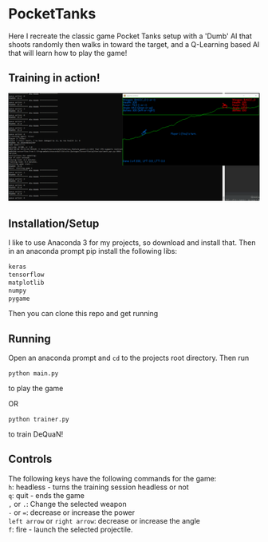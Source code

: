 # PocketTanks
Here I recreate the classic game Pocket Tanks setup with a 'Dumb' AI that shoots randomly then walks in toward the target, and a Q-Learning based AI that will learn how to play the game!


## Training in action!
![](training.gif)


## Installation/Setup
I like to use Anaconda 3 for my projects, so download and install that. Then in an anaconda prompt pip install the following libs:
```
keras
tensorflow
matplotlib
numpy
pygame
```

Then you can clone this repo and get running

## Running
Open an anaconda prompt and `cd` to the projects root directory. Then run 
```
python main.py
``` 
to play the game  
  
OR  
  
```
python trainer.py
```
to train DeQuaN!

## Controls
The following keys have the following commands for the game:  
`h`: headless - turns the training session headless or not  
`q`: quit - ends the game  
`,` or `.`: Change the selected weapon  
`-` or `=`: decrease or increase the power  
`left arrow` or `right arrow`: decrease or increase the angle  
`f`: fire - launch the selected projectile.  
